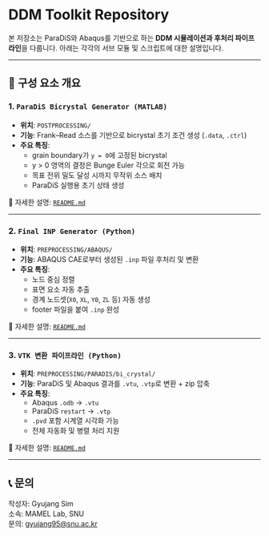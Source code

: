# DDM Toolkit Repository

본 저장소는 ParaDiS와 Abaqus를 기반으로 하는 **DDM 시뮬레이션과 후처리 파이프라인**을 다룹니다. 아래는 각각의 서브 모듈 및 스크립트에 대한 설명입니다.

---

## 📁 구성 요소 개요

### 1. `ParaDiS Bicrystal Generator (MATLAB)`
- **위치**: `POSTPROCESSING/`
- **기능**: Frank–Read 소스를 기반으로 bicrystal 초기 조건 생성 (`.data`, `.ctrl`)
- **주요 특징**:
  - grain boundary가 `y = 0`에 고정된 bicrystal
  - y > 0 영역의 결정은 Bunge Euler 각으로 회전 가능
  - 목표 전위 밀도 달성 시까지 무작위 소스 배치
  - ParaDiS 실행용 초기 상태 생성

📄 자세한 설명: [`README.md`](./POSTPROCESSING/README.md)

---

### 2. `Final INP Generator (Python)`
- **위치**: `PREPROCESSING/ABAQUS/`
- **기능**: ABAQUS CAE로부터 생성된 `.inp` 파일 후처리 및 변환
- **주요 특징**:
  - 노드 중심 정렬
  - 표면 요소 자동 추출
  - 경계 노드셋(`X0`, `XL`, `Y0`, `ZL` 등) 자동 생성
  - footer 파일을 붙여 `.inp` 완성

📄 자세한 설명: [`README.md`](./PREPROCESSING/ABAQUS/README.md)

---

### 3. `VTK 변환 파이프라인 (Python)`
- **위치**: `PREPROCESSING/PARADIS/bi_crystal/`
- **기능**: ParaDiS 및 Abaqus 결과를 `.vtu`, `.vtp`로 변환 + zip 압축
- **주요 특징**:
  - Abaqus `.odb` → `.vtu`
  - ParaDiS `restart` → `.vtp`
  - `.pvd` 포함 시계열 시각화 가능
  - 전체 자동화 및 병렬 처리 지원

📄 자세한 설명: [`README.md`](./PREPROCESSING/PARADIS/bi_crystal/README.md)

---

## 📞 문의

작성자: Gyujang Sim  
소속: MAMEL Lab, SNU  
문의: gyujang95@snu.ac.kr

